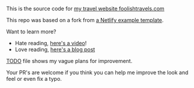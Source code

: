 This is the source code for [my travel website foolishtravels.com](https://foolishtravels.com)

This repo was based on a fork from [a Netlify example template](https://github.com/netlify-templates/astro-quickstart).

Want to learn more?
- Hate reading, [here's a video](https://youtu.be/SknFflQVOys)!
- Love reading, [here's a blog post](https://www.netlify.app/blog/deploy-your-astro-project-fast/)

[TODO](TODO) file shows my vague plans for improvement.

Your PR's are welcome if you think you can help me improve the look and feel or even fix a typo.
